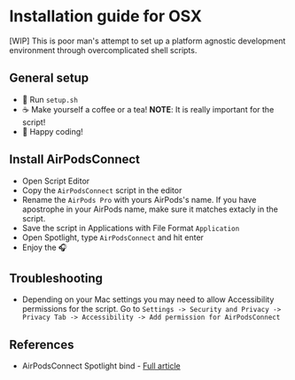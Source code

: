 # Installation guide for OSX
[WIP] This is poor man's attempt to set up a platform agnostic development environment
through overcomplicated shell scripts.

## General setup
* 📜 Run `setup.sh`
* ☕ Make yourself a coffee or a tea! **NOTE**: It is really important for the script!
* 🚀 Happy coding!

## Install AirPodsConnect
* Open Script Editor
* Copy the `AirPodsConnect` script in the editor
* Rename the `AirPods Pro` with yours AirPods's name. If you have apostrophe
    in your AirPods name, make sure it matches extacly in the script.
* Save the script in Applications with File Format `Application`
* Open Spotlight, type `AirPodsConnect` and hit enter
* Enjoy the 🎧

## Troubleshooting
* Depending on your Mac settings you may need to allow Accessibility permissions
    for the script. Go to `Settings -> Security and Privacy -> Privacy Tab -> Accessibility -> Add permission for AirPodsConnect`


## References
* AirPodsConnect Spotlight bind - [Full article](https://medium.com/@secondfret/how-to-connect-your-airpods-to-your-mac-with-a-keyboard-shortcut-9d72e786993b)
